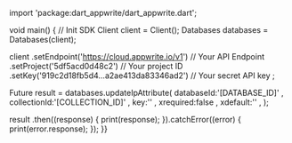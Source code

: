 import 'package:dart_appwrite/dart_appwrite.dart';

void main() { // Init SDK
  Client client = Client();
  Databases databases = Databases(client);

  client
    .setEndpoint('https://cloud.appwrite.io/v1') // Your API Endpoint
    .setProject('5df5acd0d48c2') // Your project ID
    .setKey('919c2d18fb5d4...a2ae413da83346ad2') // Your secret API key
  ;

  Future result = databases.updateIpAttribute(
    databaseId:'[DATABASE_ID]' ,
    collectionId:'[COLLECTION_ID]' ,
    key:'' ,
    xrequired:false ,
    xdefault:'' ,
  );

  result
    .then((response) {
      print(response);
    }).catchError((error) {
      print(error.response);
  });
}}